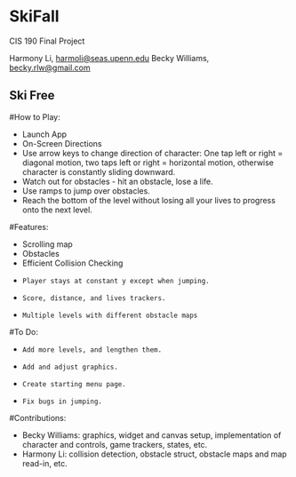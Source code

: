 SkiFall
=======

CIS 190 Final Project

Harmony Li, harmoli@seas.upenn.edu
Becky Williams, becky.rlw@gmail.com

Ski Free
-------

#How to Play:
*    Launch App
*    On-Screen Directions
*    Use arrow keys to change direction of character: One tap left or right = diagonal motion, two taps left or right = horizontal motion, otherwise character is constantly sliding downward.
*    Watch out for obstacles - hit an obstacle, lose a life.
*    Use ramps to jump over obstacles.
*    Reach the bottom of the level without losing all your lives to progress onto the next level.

#Features:
*	Scrolling map
* 	Obstacles
*	Efficient Collision Checking
*     Player stays at constant y except when jumping.
*     Score, distance, and lives trackers.
*     Multiple levels with different obstacle maps


#To Do:
*     Add more levels, and lengthen them.
*     Add and adjust graphics.
*     Create starting menu page.
*     Fix bugs in jumping.


#Contributions:
*	Becky Williams: graphics, widget and canvas setup, implementation of character and controls, game trackers, states, etc.
*	Harmony Li: collision detection, obstacle struct, obstacle maps and map read-in, etc.